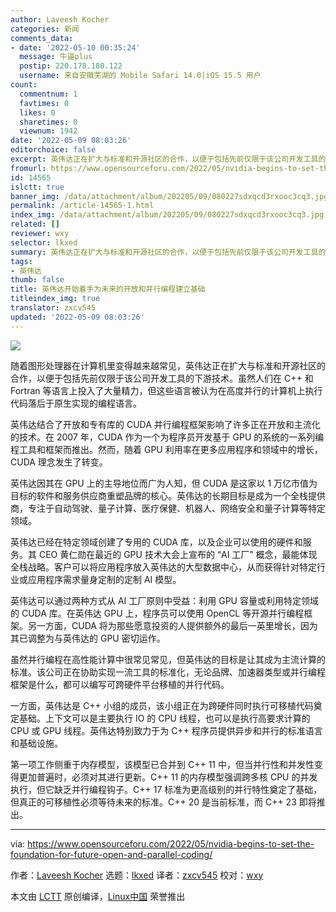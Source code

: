 ```yaml
---
author: Laveesh Kocher
categories: 新闻
comments_data:
- date: '2022-05-10 00:35:24'
  message: 牛逼plus
  postip: 220.178.180.122
  username: 来自安徽芜湖的 Mobile Safari 14.0|iOS 15.5 用户
count:
  commentnum: 1
  favtimes: 0
  likes: 0
  sharetimes: 0
  viewnum: 1942
date: '2022-05-09 08:03:26'
editorchoice: false
excerpt: 英伟达正在扩大与标准和开源社区的合作，以便于包括先前仅限于该公司开发工具的下游技术。
fromurl: https://www.opensourceforu.com/2022/05/nvidia-begins-to-set-the-foundation-for-future-open-and-parallel-coding/
id: 14565
islctt: true
banner_img: /data/attachment/album/202205/09/080227sdxqcd3rxooc3cq3.jpg
permalink: /article-14565-1.html
index_img: /data/attachment/album/202205/09/080227sdxqcd3rxooc3cq3.jpg.thumb.jpg
related: []
reviewer: wxy
selector: lkxed
summary: 英伟达正在扩大与标准和开源社区的合作，以便于包括先前仅限于该公司开发工具的下游技术。
tags:
- 英伟达
thumb: false
title: 英伟达开始着手为未来的开放和并行编程建立基础
titleindex_img: true
translator: zxcv545
updated: '2022-05-09 08:03:26'
---
```


![](/data/attachment/album/202205/09/080227sdxqcd3rxooc3cq3.jpg)


随着图形处理器在计算机里变得越来越常见，英伟达正在扩大与标准和开源社区的合作，以便于包括先前仅限于该公司开发工具的下游技术。虽然人们在 C++ 和 Fortran 等语言上投入了大量精力，但这些语言被认为在高度并行的计算机上执行代码落后于原生实现的编程语言。


英伟达结合了开放和专有库的 CUDA 并行编程框架影响了许多正在开放和主流化的技术。在 2007 年，CUDA 作为一个为程序员开发基于 GPU 的系统的一系列编程工具和框架而推出。然而，随着 GPU 利用率在更多应用程序和领域中的增长，CUDA 理念发生了转变。


英伟达因其在 GPU 上的主导地位而广为人知，但 CUDA 是这家以 1 万亿市值为目标的软件和服务供应商重塑品牌的核心。英伟达的长期目标是成为一个全栈提供商，专注于自动驾驶、量子计算、医疗保健、机器人、网络安全和量子计算等特定领域。


英伟达已经在特定领域创建了专用的 CUDA 库，以及企业可以使用的硬件和服务。其 CEO 黄仁勋在最近的 GPU 技术大会上宣布的 “AI 工厂” 概念，最能体现全栈战略。客户可以将应用程序放入英伟达的大型数据中心，从而获得针对特定行业或应用程序需求量身定制的定制 AI 模型。


英伟达可以通过两种方式从 AI 工厂原则中受益：利用 GPU 容量或利用特定领域的 CUDA 库。在英伟达 GPU 上，程序员可以使用 OpenCL 等开源并行编程框架。另一方面，CUDA 将为那些愿意投资的人提供额外的最后一英里增长，因为其已调整为与英伟达的 GPU 密切运作。


虽然并行编程在高性能计算中很常见常见，但英伟达的目标是让其成为主流计算的标准。该公司正在协助实现一流工具的标准化，无论品牌、加速器类型或并行编程框架是什么，都可以编写可跨硬件平台移植的并行代码。


一方面，英伟达是 C++ 小组的成员，该小组正在为跨硬件同时执行可移植代码奠定基础。上下文可以是主要执行 IO 的 CPU 线程，也可以是执行高要求计算的 CPU 或 GPU 线程。英伟达特别致力于为 C++ 程序员提供异步和并行的标准语言和基础设施。


第一项工作侧重于内存模型，该模型已合并到 C++ 11 中，但当并行性和并发性变得更加普遍时，必须对其进行更新。C++ 11 的内存模型强调跨多核 CPU 的并发执行，但它缺乏并行编程钩子。C++ 17 标准为更高级别的并行特性奠定了基础，但真正的可移植性必须等待未来的标准。C++ 20 是当前标准，而 C++ 23 即将推出。




---


via: <https://www.opensourceforu.com/2022/05/nvidia-begins-to-set-the-foundation-for-future-open-and-parallel-coding/>


作者：[Laveesh Kocher](https://www.opensourceforu.com/author/laveesh-kocher/) 选题：[lkxed](https://github.com/lkxed) 译者：[zxcv545](https://github.com/zxcv545) 校对：[wxy](https://github.com/wxy)


本文由 [LCTT](https://github.com/LCTT/TranslateProject) 原创编译，[Linux中国](https://linux.cn/) 荣誉推出
